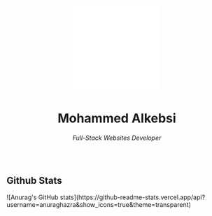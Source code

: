 <p align="center">
 <img width="40%" src="https://raw.githubusercontent.com/Alkebsi/Alkebsi/main/logo/logo-minimal-light.svg" align="center" alt="GitHub Readme Stats" />
 <h1 align="center">Mohammed Alkebsi</h1>
 <p align="center"><em>Full-Stack Websites Developer</em></p>
</p>
<br><br>
<h2>Github Stats</h2>
![Anurag's GitHub stats](https://github-readme-stats.vercel.app/api?username=anuraghazra&show_icons=true&theme=transparent)
